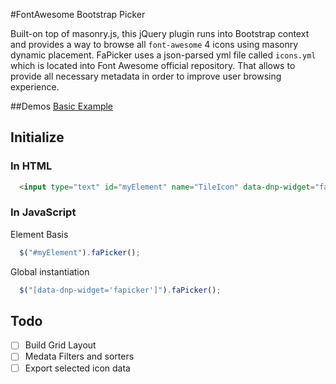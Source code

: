 #FontAwesome Bootstrap Picker

Built-on top of masonry.js, this jQuery plugin runs into Bootstrap context and provides a way to browse all `font-awesome` 4 icons using masonry dynamic placement. FaPicker uses a json-parsed yml file called `icons.yml` which is located into Font Awesome official repository. That allows to provide all necessary metadata in order to improve user browsing experience.


##Demos
[Basic Example](http://emyann.github.io/fa-picker/)


## Initialize
### In HTML 

``` html
  <input type="text" id="myElement" name="TileIcon" data-dnp-widget="fapicker" title="Icon Title" placeholder="Ex: fa fa-envelope" value="">
```
### In JavaScript
Element Basis
``` js
  $("#myElement").faPicker();
```

Global instantiation
``` js
  $("[data-dnp-widget='fapicker']").faPicker();
```

## Todo

- [ ] Build Grid Layout
- [ ] Medata Filters and sorters
- [ ] Export selected icon data
